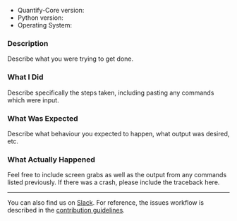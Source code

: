 * Quantify-Core version:
* Python version:
* Operating System:

### Description

Describe what you were trying to get done.

### What I Did

Describe specifically the steps taken, including pasting any commands which were input.

### What Was Expected

Describe what behaviour you expected to happen, what output was desired, etc.

### What Actually Happened

Feel free to include screen grabs as well as the output from any commands listed previously.
If there was a crash, please include the traceback here.

---

You can also find us on [Slack](https://join.slack.com/t/quantify-hq/shared_invite/zt-vao45946-f_NaRc4mvYQDQE_oYB8xSw).
For reference, the issues workflow is described in the [contribution guidelines](https://quantify-quantify-core.readthedocs-hosted.com/en/develop/contributing.html#issues-workflow).
